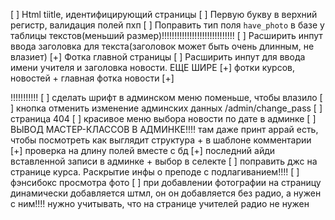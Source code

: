 [ ] Html tiitle, идентифицирующий страницы
[ ] Первую букву в верхний регистр, валидация полей пхп
[ ] Поправить тип поля `have_photo` в базе у таблицы текстов(меньший размер)!!!!!!!!!!!!!!!!!!!!!!!!!!!!!
[ ] Расширить инпут ввода заголовка для текста(заголовок может быть очень длинным, не влазиет)
[+] Фотка главной страницы
[ ] Расширить инпут для ввода имени учителя и заголовка новости. ЕЩЕ ШИРЕ
[+] фотки курсов, новостей + главная фотка новости
[+] <p class="db_error">!!!!!!!!!!!
[ ] сделать шрифт в админском меню поменьше, чтобы влазило
[ ] кнопка отменить изменение админских данных /admin/change_pass
[ ] страница 404
[ ] красивое меню выбора новости по дате в админке
[ ] ВЫВОД МАСТЕР-КЛАССОВ В АДМИНКЕ!!!! там даже принт аррай есть, чтобы посмотреть как выглядит структура + в шаблоне комментарии
[+] проверка на длину полей вместе с бд
[+] последний айди вставленной записи в админке + выбор в селекте
[ ] поправить джс на странице курса. Раскрытие инфы о преподе с подлагиванием!!!!
[ ] фэнсибокс просмотра фото
[ ] при добавлении фотографии на страницу динамически добавляется штмл, он он добавляется без радио, а нужен с ним!!!!
    нужно учитывать, что на странице учителей радио не нужен